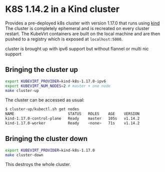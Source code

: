 # K8S 1.14.2 in a Kind cluster

Provides a pre-deployed k8s cluster with version 1.17.0 that runs using [kind](https://github.com/kubernetes-sigs/kind) The cluster is completely ephemeral and is recreated on every cluster restart. 
The KubeVirt containers are built on the local machine and are then pushed to a registry which is exposed at
`localhost:5000`.

cluster is brought up with ipv6 support but without flannel or multi nic support

## Bringing the cluster up

```bash
export KUBEVIRT_PROVIDER=kind-k8s-1.17.0-ipv6
export KUBEVIRT_NUM_NODES=2 # master + one node
make cluster-up
```

The cluster can be accessed as usual:

```bash
$ cluster-up/kubectl.sh get nodes
NAME                        STATUS   ROLES    AGE    VERSION
kind-1.17.0-control-plane   Ready    master   105s   v1.14.2
kind-1.17.0-worker          Ready    <none>   71s    v1.14.2
```

## Bringing the cluster down

```bash
export KUBEVIRT_PROVIDER=kind-k8s-1.17.0
make cluster-down
```

This destroys the whole cluster. 

